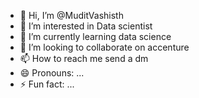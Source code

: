 - 👋 Hi, I’m @MuditVashisth
- 👀 I’m interested in Data scientist
- 🌱 I’m currently learning data science
- 💞️ I’m looking to collaborate on accenture
- 📫 How to reach me send a dm
- 😄 Pronouns: ...
- ⚡ Fun fact: ...

<!---
MuditVashisth/MuditVashisth is a ✨ special ✨ repository because its `README.md` (this file) appears on your GitHub profile.
You can click the Preview link to take a look at your changes.
--->
